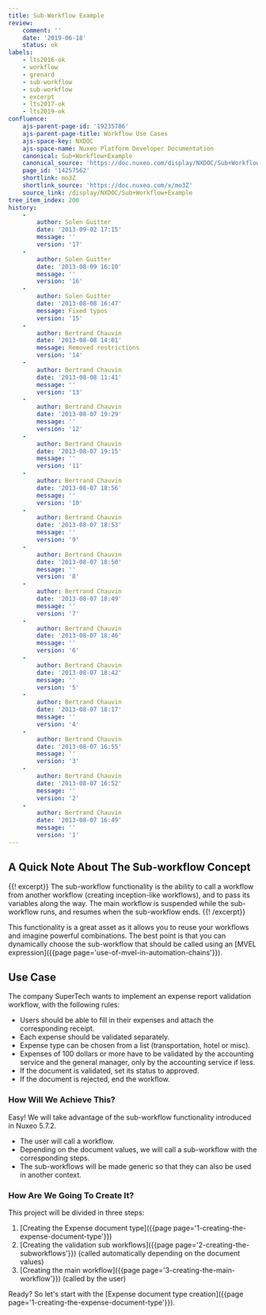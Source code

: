 ```yaml
---
title: Sub-Workflow Example
review:
    comment: ''
    date: '2019-06-18'
    status: ok
labels:
    - lts2016-ok
    - workflow
    - grenard
    - sub-workflow
    - sub-workflow
    - excerpt
    - lts2017-ok
    - lts2019-ok
confluence:
    ajs-parent-page-id: '19235786'
    ajs-parent-page-title: Workflow Use Cases
    ajs-space-key: NXDOC
    ajs-space-name: Nuxeo Platform Developer Documentation
    canonical: Sub+Workflow+Example
    canonical_source: 'https://doc.nuxeo.com/display/NXDOC/Sub+Workflow+Example'
    page_id: '14257562'
    shortlink: mo3Z
    shortlink_source: 'https://doc.nuxeo.com/x/mo3Z'
    source_link: /display/NXDOC/Sub+Workflow+Example
tree_item_index: 200
history:
    -
        author: Solen Guitter
        date: '2013-09-02 17:15'
        message: ''
        version: '17'
    -
        author: Solen Guitter
        date: '2013-08-09 16:10'
        message: ''
        version: '16'
    -
        author: Solen Guitter
        date: '2013-08-08 16:47'
        message: Fixed typos
        version: '15'
    -
        author: Bertrand Chauvin
        date: '2013-08-08 14:01'
        message: Removed restrictions
        version: '14'
    -
        author: Bertrand Chauvin
        date: '2013-08-08 11:41'
        message: ''
        version: '13'
    -
        author: Bertrand Chauvin
        date: '2013-08-07 19:29'
        message: ''
        version: '12'
    -
        author: Bertrand Chauvin
        date: '2013-08-07 19:15'
        message: ''
        version: '11'
    -
        author: Bertrand Chauvin
        date: '2013-08-07 18:56'
        message: ''
        version: '10'
    -
        author: Bertrand Chauvin
        date: '2013-08-07 18:53'
        message: ''
        version: '9'
    -
        author: Bertrand Chauvin
        date: '2013-08-07 18:50'
        message: ''
        version: '8'
    -
        author: Bertrand Chauvin
        date: '2013-08-07 18:49'
        message: ''
        version: '7'
    -
        author: Bertrand Chauvin
        date: '2013-08-07 18:46'
        message: ''
        version: '6'
    -
        author: Bertrand Chauvin
        date: '2013-08-07 18:42'
        message: ''
        version: '5'
    -
        author: Bertrand Chauvin
        date: '2013-08-07 18:17'
        message: ''
        version: '4'
    -
        author: Bertrand Chauvin
        date: '2013-08-07 16:55'
        message: ''
        version: '3'
    -
        author: Bertrand Chauvin
        date: '2013-08-07 16:52'
        message: ''
        version: '2'
    -
        author: Bertrand Chauvin
        date: '2013-08-07 16:49'
        message: ''
        version: '1'
---
```


## A Quick Note About The Sub-workflow Concept

{{! excerpt}}
The sub-workflow functionality is the ability to call a workflow from another workflow (creating inception-like workflows), and to pass its variables along the way. The main workflow is suspended while the sub-workflow runs, and resumes when the sub-workflow ends.
{{! /excerpt}}

This functionality is a great asset as it allows you to reuse your workflows and imagine powerful combinations. The best point is that you can dynamically choose the sub-workflow that should be called using an [MVEL expression]({{page page='use-of-mvel-in-automation-chains'}}).

## Use Case

The company SuperTech wants to implement an expense report validation workflow, with the following rules:

- Users should be able to fill in their expenses and attach the corresponding receipt.
- Each expense should be validated separately.
- Expense type can be chosen from a list (transportation, hotel or misc).
- Expenses of 100 dollars or more have to be validated by the accounting service and the general manager, only by the accounting service if less.
- If the document is validated, set its status to approved.
- If the document is rejected, end the workflow.

### How Will We Achieve This?

Easy! We will take advantage of the sub-workflow functionality introduced in Nuxeo 5.7.2.

- The user will call a workflow.
- Depending on the document values, we will call a sub-workflow with the corresponding steps.
- The sub-workflows will be made generic so that they can also be used in another context.

### How Are We Going To Create It?

This project will be divided in three steps:

1.  [Creating the Expense document type]({{page page='1-creating-the-expense-document-type'}})
2.  [Creating the validation sub workflows]({{page page='2-creating-the-subworkflows'}}) (called automatically depending on the document values)
3.  [Creating the main workflow]({{page page='3-creating-the-main-workflow'}}) (called by the user)

Ready? So let's start with the [Expense document type creation]({{page page='1-creating-the-expense-document-type'}}).
